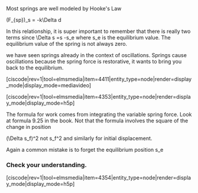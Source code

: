 <stop-note>
    <span slot="Section 9.4"></span>
</stop-note>

Most springs are well modeled by Hooke's Law

<lrn-math> (F_{sp})_s = -k\Delta d </lrn-math>

<lrndesign-sidenote label="Instructor Note" icon="bookmark" bg-color="#c2e5f2">
In this relationship, it is super important to remember that there is really two terms since <lrn-math>\Delta s =s -s_e </lrn-math> where <lrn-math inline>s_e </lrn-math> is the equilibrium value. The equilibrium value of the spring is not always zero. 
</lrndesign-sidenote>

we have seen springs already in the context of oscillations. Springs cause oscillations because the spring force is restorative, it wants to bring you back to the equilibrium. 

[ciscode|rev=1|tool=elmsmedia|item=4411|entity_type=node|render=display_mode|display_mode=mediavideo]

[ciscode|rev=1|tool=elmsmedia|item=4353|entity_type=node|render=display_mode|display_mode=h5p]

The formula for work comes from integrating the variable spring force. Look at formula 9.25 in the book. Not that the formula involves the square of the change in position 

<lrn-math> (\Delta s_f)^2 </lrn-math> not <lrn-math>s_f^2 </lrn-math> and similarly for initial displacement. 

<lrndesign-sidenote label="Instructor Note" icon="bookmark" bg-color="#c2e5f2">
Again a common mistake is to forget the equilibrium position <lrn-math>s_e </lrn-math>
</lrndesign-sidenote>

### Check your understanding. 

[ciscode|rev=1|tool=elmsmedia|item=4354|entity_type=node|render=display_mode|display_mode=h5p]


